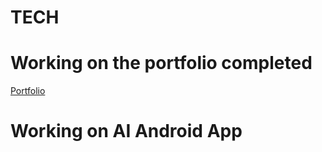 # TECH
# Working on the portfolio completed 
[Portfolio](https://www.lokeshdev.in/)
 
# Working on AI Android App  
 
